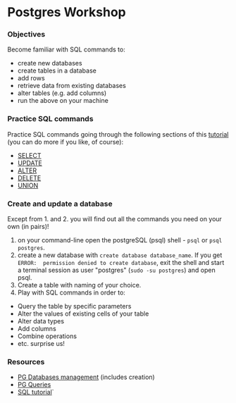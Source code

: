# Postgres Workshop

### Objectives
Become familiar with SQL commands to:
 * create new databases
 * create tables in a database
 * add rows
 * retrieve data from existing databases
 * alter tables (e.g. add columns)
 * run the above on your machine

### Practice SQL commands
Practice SQL commands going through the following sections of this [tutorial](sqlzoo.net) (you can do more if you like, of course):
* [SELECT](http://sqlzoo.net/wiki/SELECT_basics)
* [UPDATE](http://sqlzoo.net/wiki/UPDATE)
* [ALTER](http://sqlzoo.net/wiki/ALTER)
* [DELETE](http://sqlzoo.net/wiki/DELETE)
* [UNION](http://sqlzoo.net/wiki/UNION)

### Create and update a database

Except from 1. and 2. you will find out all the commands you need on your own (in pairs)!
1. on your command-line open the postgreSQL (psql) shell - ``psql`` or ``psql postgres``.
2. create a new database with ``create database database_name``. If you get ``ERROR:  permission denied to create database``, exit the shell and start a terminal session as user "postgres" (``sudo -su postgres``) and open psql.
3. Create a table with naming of your choice.
4. Play with SQL commands in order to:
 * Query the table by specific parameters
 * Alter the values of existing cells of your table
 * Alter data types
 * Add columns
 * Combine operations
 * etc. surprise us!

### Resources
* [PG Databases management](https://www.postgresql.org/docs/9.6/static/managing-databases.html) (includes creation)
* [PG Queries](https://www.postgresql.org/docs/9.6/static/queries.html)
* [SQL tutorial](sqlzoo.net)`
